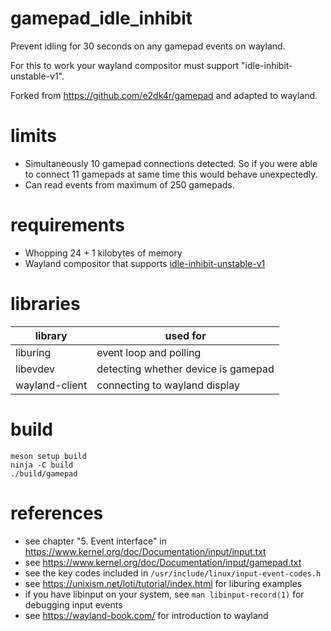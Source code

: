 # gamepad_idle_inhibit

Prevent idling for 30 seconds on any gamepad events on wayland.

For this to work your wayland compositor must support "idle-inhibit-unstable-v1".

Forked from https://github.com/e2dk4r/gamepad and adapted to wayland.

# limits

- Simultaneously 10 gamepad connections detected. So if you were able to connect 11 gamepads at same time this would behave unexpectedly.
- Can read events from maximum of 250 gamepads.

# requirements

- Whopping 24 + 1 kilobytes of memory
- Wayland compositor that supports [idle-inhibit-unstable-v1](https://wayland.app/protocols/idle-inhibit-unstable-v1#compositor-support)

# libraries

| library        | used for                            |
|----------------|-------------------------------------|
| liburing       | event loop and polling              |
| libevdev       | detecting whether device is gamepad |
| wayland-client | connecting to wayland display       |

# build

```
meson setup build
ninja -C build
./build/gamepad
```

# references

- see chapter "5. Event interface" in https://www.kernel.org/doc/Documentation/input/input.txt
- see https://www.kernel.org/doc/Documentation/input/gamepad.txt
- see the key codes included in `/usr/include/linux/input-event-codes.h`
- see https://unixism.net/loti/tutorial/index.html for liburing examples
- if you have libinput on your system, see `man libinput-record(1)` for debugging input events
- see https://wayland-book.com/ for introduction to wayland
